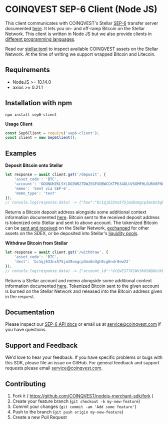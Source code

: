 # COINQVEST SEP-6 Client (Node JS)

This client communicates with COINQVEST's Stellar [SEP-6](https://github.com/stellar/stellar-protocol/blob/master/ecosystem/sep-0006.md) transfer server documented [here](https://www.coinqvest.com/en/sep6-docs). It lets you on- and off-ramp Bitcoin on the Stellar Network. This client is written in Node JS but we also provide clients in [different programming languages](https://www.coinqvest.com/en/sep6-docs#clients).

Read our [stellar.toml](https://www.coinqvest.com/.well-known/stellar.toml) to inspect available COINQVEST assets on the Stellar Network. At the time of writing we support wrapped Bitcoin and Litecoin.

Requirements
------------
* NodeJS >= 10.14.0
* axios >= 0.21.1

Installation with npm
---------------------
`npm install sep6-client`

**Usage Client**
```javascript
const Sep6Client = require('sep6-client');
const client = new Sep6Client();
```

## Examples

**Deposit Bitcoin onto Stellar**
```javascript
let response = await client.get('/deposit', {
    'asset_code': 'BTC',
    'account': 'GDONUHZKLSYLDOZWR2TDW25GFXOBWCCKTPK34DLUVSOMFHLGURX6FNU6',
    'memo': 'Sent via SEP-6',
    'memo_type': 'text'
});
// console.log(response.data) -> {"how":"bc1qj633nx575jm28smgcp3mx6n3gh0zg6ndr0ew23","id":"f2118ef4115642870638616a4372","eta":600,"min_amount":"0.00001","max_amount":"100.0000000","extra_info":{}}
```

Returns a Bitcoin deposit address alongside some additional context information documented [here](https://www.coinqvest.com/en/sep6-docs#get-deposit). Bitcoin sent to the received deposit address is tokenized onto Stellar and sent to above account. The tokenized Bitcoin can be [sent and received](https://developers.stellar.org/docs/tutorials/send-and-receive-payments) on the Stellar Network, [exchanged](https://developers.stellar.org/docs/encyclopedia/path-payments) for other assets on the SDEX, or be deposited into Stellar's [liquidity pools](https://developers.stellar.org/docs/encyclopedia/liquidity-on-stellar-sdex-liquidity-pools).

**Withdraw Bitcoin from Stellar**
```javascript
let response = await client.get('/withdraw', {
    'asset_code': 'BTC',
    'dest': 'bc1qj633nx575jm28smgcp3mx6n3gh0zg6ndr0ew23'
});
// console.log(response.data) -> {"account_id":"GCQVEST7KIWV3KOSNDDUJKEPZLBFWKM7DUS4TCLW2VNVPCBGTDRVTEIT","memo_type":"text","memo":"010cdf0a41410d75b2797a6fa38f","id":"010cdf0a41410d75b2797a6fa38f","min_amount":"0.0005000","max_amount":"100.0000000","fee_fixed":0.0002,"fee_percent":0.2,"extra_info":{"message":"An amount above 100.0000000 will take longer to complete"}}
```

Returns a Stellar account and memo alongside some additional context information documented [here](https://www.coinqvest.com/en/sep6-docs#get-withdraw). Tokenized Bitcoin sent to the given account is burned on the Stellar Network and released into the Bitcoin address given in the request.

## Documentation

Please inspect our [SEP-6 API docs](https://www.coinqvest.com/en/sep6-docs) or email us at service@coinqvest.com if you have questions.

Support and Feedback
--------------------
We'd love to hear your feedback. If you have specific problems or bugs with this SDK, please file an issue on GitHub. For general feedback and support requests please email service@coinqvest.com.

Contributing
------------

1. Fork it ( https://github.com/COINQVEST/nodejs-merchant-sdk/fork )
2. Create your feature branch (`git checkout -b my-new-feature`)
3. Commit your changes (`git commit -am 'Add some feature'`)
4. Push to the branch (`git push origin my-new-feature`)
5. Create a new Pull Request

